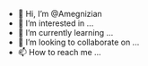 - 👋 Hi, I’m @Amegnizian
- 👀 I’m interested in ...
- 🌱 I’m currently learning ...
- 💞️ I’m looking to collaborate on ...
- 📫 How to reach me ...

<!---
Amegnizian/Amegnizian is a ✨ special ✨ repository because its `README.md` (this file) appears on your GitHub profile.
You can click the Preview link to take a look at your changes.
--->
